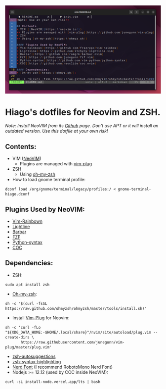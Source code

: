![screenshot](https://github.com/hiagofranco/dotfiles/blob/master/images/screenshot.png?raw=true)
# Hiago's dotfiles for Neovim and ZSH.
*Note: Install NeoVIM from its [Github](https://github.com/neovim/neovim/wiki/Installing-Neovim) page. Don't use APT or it will install an outdated version. Use this dotfile at your own risk!*

## Contents:
* VIM ([NeoVIM](https://neovim.io/))
    + Plugins are managed with [vim-plug](https://github.com/junegunn/vim-plug)
* ZSH
    + Using [oh-my-zsh](https://ohmyz.sh/)
* How to load gnome terminal profile:
```
dconf load /org/gnome/terminal/legacy/profiles:/ < gnome-terminal-hiago.dconf
```

## Plugins Used by NeoVIM:
* [Vim-Rainbown](https://github.com/frazrepo/vim-rainbow)
* [Lightline](https://github.com/itchyny/lightline.vim)
* [Barbar](https://github.com/romgrk/barbar.nvim)
* [FZF](https://github.com/junegunn/fzf.vim)
* [Python-syntax](https://github.com/vim-python/python-syntax)
* [COC](https://github.com/neoclide/coc.nvim)

## Dependencies:
* ZSH:
```
sudo apt install zsh
```
* [Oh-my-zsh](https://ohmyz.sh/):
```
sh -c "$(curl -fsSL https://raw.github.com/ohmyzsh/ohmyzsh/master/tools/install.sh)"
```
* Install [Vim-Plug](https://github.com/junegunn/vim-plug) for Neovim:
```
sh -c 'curl -fLo "${XDG_DATA_HOME:-$HOME/.local/share}"/nvim/site/autoload/plug.vim --create-dirs \
       https://raw.githubusercontent.com/junegunn/vim-plug/master/plug.vim'
```
* [zsh-autosuggestions](https://github.com/zsh-users/zsh-autosuggestions)
* [zsh-syntax-highlighting](https://github.com/zsh-users/zsh-syntax-highlighting)
* [Nerd Font](https://www.nerdfonts.com/) (I recommend RobotoMono Nerd Font)  
* Nodejs >= 12.12 (used by COC inside NeoVIM):  
```
curl -sL install-node.vercel.app/lts | bash 
```
